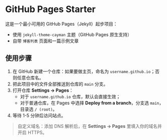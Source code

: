 # GitHub Pages Starter

这是一个最小可用的 GitHub Pages（Jekyll）起步项目：

- 使用 `jekyll-theme-cayman` 主题（GitHub Pages 原生支持）
- 自带 `博客列表` 页面和一篇示例文章

## 使用步骤

1. 在 GitHub 新建一个仓库：如果要做主页，命名为 `username.github.io`；否则任意仓库名。
2. 把此项目中的文件全部推送到仓库的 `main` 分支。
3. 打开仓库 **Settings → Pages**：
   - 对于 `username.github.io` 仓库，默认会直接生效；
   - 对于普通仓库，在 Pages 中选择 **Deploy from a branch**，分支选 `main`，目录选 `/ (root)`。
4. 等待 1-5 分钟后访问站点。

> 自定义域名：添加 DNS 解析后，在 **Settings → Pages** 里填入你的域名并开启 HTTPS。

